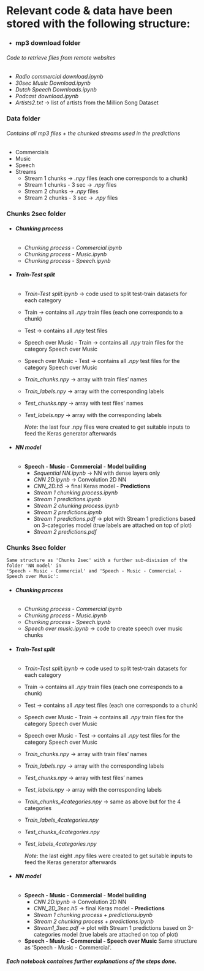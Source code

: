 <div class="container-fluid main-container">

<div id="header" class="fluid-row">

</div>

Relevant code & data have been stored with the following structure:
=================================================================================================

<div id="mp3-download-folder" class="section level3">

+ ### **mp3 download folder** 

<div id="code-to-retrieve-files-from-remote-websites"
class="section level6">

###### Code to retrieve files from remote websites

-   *Radio commercial download.ipynb*
-   *30sec Music Download.ipynb*
-   *Dutch Speech Downloads.ipynb*
-   *Podcast download.ipynb*
-   *Artists2.txt* → list of artists from the Million Song Dataset

</div>

</div>

<div id="data-folder" class="section level3">

### **Data folder** 

<div
id="contains-all-mp3-files-the-chunked-streams-used-in-the-predictions"
class="section level6">

###### Contains all *mp3* files + the chunked streams used in the predictions

-   Commercials
-   Music
-   Speech
-   Streams
    -   Stream 1 chunks → *.npy* files (each one corresponds to a chunk)
    -   Stream 1 chunks - 3 sec → *.npy* files
    -   Stream 2 chunks → *.npy* files
    -   Stream 2 chunks - 3 sec → *.npy* files

</div>

</div>

<div id="chunks-2sec-folder" class="section level3">

###  **Chunks 2sec folder** 

-   ######  **Chunking process** 

    -   *Chunking process - Commercial.ipynb*
    -   *Chunking process - Music.ipynb*
    -   *Chunking process - Speech.ipynb*

-   ######  **Train-Test split** 

    -   *Train-Test split.ipynb* → code used to split test-train
        datasets for each category
    -   Train → contains all *.npy* train files (each one corresponds to
        a chunk)
    -   Test → contains all *.npy* test files
    -   Speech over Music - Train → contains all *.npy* train files for
        the category Speech over Music
    -   Speech over Music - Test → contains all *.npy* test files for
        the category Speech over Music
    -   *Train\_chunks.npy* → array with train files’ names
    -   *Train\_labels.npy* → array with the corresponding labels
    -   *Test\_chunks.npy* → array with test files’ names
    -   *Test\_labels.npy* → array with the corresponding labels

        *Note*: the last four .npy files were created to get suitable
        inputs to feed the Keras generator afterwards

-   ######  **NN model** 

    -    **Speech - Music - Commercial** 
        -   **Model building**
            -   *Sequential NN.ipynb* → NN with dense layers only
            -   *CNN 2D.ipynb* → Convolution 2D NN
            -   *CNN\_2D.h5* → final Keras model
        -   **Predictions**
            -   *Stream 1 chunking process.ipynb*
            -   *Stream 1 predictions.ipynb*
            -   *Stream 2 chunking process.ipynb*
            -   *Stream 2 predictions.ipynb*
            -   *Stream 1 predictions.pdf* → plot with Stream 1
                predictions based on 3-categories model (true labels are
                attached on top of plot)
            -   *Stream 2 predictions.pdf*

</div>

<div id="chunks-3sec-folder" class="section level3">

###  **Chunks 3sec folder** 

    Same structure as 'Chunks 2sec' with a further sub-division of the folder 'NN model' in
    'Speech - Music - Commercial' and 'Speech - Music - Commercial - Speech over Music':

-   ######  **Chunking process** 

    -   *Chunking process - Commercial.ipynb*
    -   *Chunking process - Music.ipynb*
    -   *Chunking process - Speech.ipynb*
    -   *Speech over music.ipynb* → code to create speech over music
        chunks

-   ######  **Train-Test split** 

    -   *Train-Test split.ipynb* → code used to split test-train
        datasets for each category
    -   Train → contains all *.npy* train files (each one corresponds to
        a chunk)
    -   Test → contains all *.npy* test files (each one corresponds to a
        chunk)
    -   Speech over Music - Train → contains all *.npy* train files for
        the category Speech over Music
    -   Speech over Music - Test → contains all *.npy* test files for
        the category Speech over Music
    -   *Train\_chunks.npy* → array with train files’ names
    -   *Train\_labels.npy* → array with the corresponding labels
    -   *Test\_chunks.npy* → array with test files’ names
    -   *Test\_labels.npy* → array with the corresponding labels
    -   *Train\_chunks\_4categories.npy* → same as above but for the 4
        categories
    -   *Train\_labels\_4categories.npy*
    -   *Test\_chunks\_4categories.npy*
    -   *Test\_labels\_4categories.npy*

        *Note*: the last eight .npy files were created to get suitable
        inputs to feed the Keras generator afterwards

-   ######  **NN model** 

    -    **Speech - Music - Commercial** 
        -   **Model building**
            -   *CNN 2D.ipynb* → Convolution 2D NN
            -   *CNN\_2D\_3sec.h5* → final Keras model
        -   **Predictions**
            -   *Stream 1 chunking process + predictions.ipynb*
            -   *Stream 2 chunking process + predictions.ipynb*
            -   *Stream1\_3sec.pdf* → plot with Stream 1 predictions
                based on 3-categories model (true labels are attached on
                top of plot)
    -    **Speech - Music - Commercial - Speech over Music**
        Same structure as ‘Speech - Music - Commercial’.

<div
id="each-notebook-containes-further-explanations-of-the-steps-done."
class="section level5">

##### Each notebook containes further explanations of the steps done.

</div>

</div>

</div>

